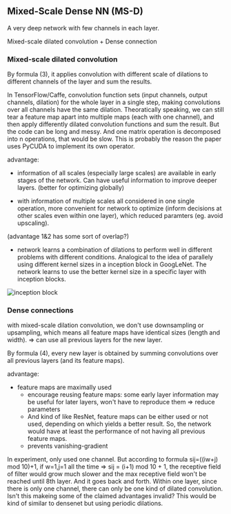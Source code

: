 

## Mixed-Scale Dense NN (MS-D)
A very deep network with few channels in each layer. 

Mixed-scale dilated convolution + Dense connection


### Mixed-scale dilated convolution 

By formula (3), it applies convolution with different scale of dilations to different channels of the layer and sum the results.


In TensorFlow/Caffe, convolution function sets (input channels, output channels, dilation) for the whole layer in a single step, making convolutions over all channels have the same dilation. Theoratically speaking, we can still tear a feature map apart into multiple maps (each with one channel), and then apply differently dilated convolution functions and sum the result. But the code can be long and messy. And one matrix operation is decomposed into n operations, that would be slow. This is probably the reason the paper uses PyCUDA to implement its own operator.

advantage: 
- information of all scales (especially large scales) are available in early stages of the network. Can have useful information to improve deeper layers. (better for optimizing globally)

- with information of multiple scales all considered in one single operation, more convenient for network to optimize (inform decisions at other scales even within one layer), which reduced paramters (eg. avoid upscaling).

(advantage 1&2 has some sort of overlap?)

- network learns a combination of dilations to perform well in different problems with different conditions. Analogical to the idea of parallely using different kernel sizes in a inception block in GoogLeNet. The network learns to use the better kernel size in a specific layer with inception blocks.

![inception block](https://github.com/hardyqr/DL_for_predicting_protein_contact_map/blob/master/inception.png)
### Dense connections

with mixed-scale dilation convolution, we don't use downsampling or upsampling, which means all feature maps have identical sizes (length and width). => can use all previous layers for the new layer.

By formula (4), every new layer is obtained by summing convolutions over all previous layers (and its feature maps).

advantage:
- feature maps are maximally used
	- encourage reusing feature maps: some early layer information may be useful for later layers, won't have to reproduce them => reduce parameters
	- And kind of like ResNet, feature maps can be either used or not used, depending on which yields a better result. So, the network would have at least the performance of not having all previous feature maps.
	- prevents vanishing-gradient 

In experiment, only used one channel. But according to formula sij=((iw+j) mod 10)+1, if w=1,j=1 all the time => sij = (i+1) mod 10 + 1, the receptive field of filter would grow much slower and the max receptive field won't be reached until 8th layer. And it goes back and forth. Within one layer, since there is only one channel, there can only be one kind of dilated convolution. Isn't this makeing some of the claimed advantages invalid? This would be kind of similar to densenet but using periodic dilations.
